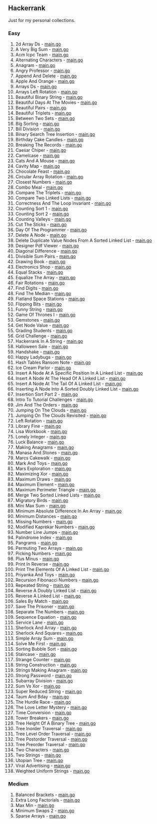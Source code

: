 ## Hackerrank

Just for my personal collections.

<!-- start dictionary -->

### Easy 
1. 2d Array Ds - [main.go](easy/2d-array-ds/main.go)
2. A Very Big Sum - [main.go](easy/a-very-big-sum/main.go)
3. Acm Icpc Team - [main.go](easy/acm-icpc-team/main.go)
4. Alternating Characters - [main.go](easy/alternating-characters/main.go)
5. Anagram - [main.go](easy/anagram/main.go)
6. Angry Professor - [main.go](easy/angry-professor/main.go)
7. Append And Delete - [main.go](easy/append-and-delete/main.go)
8. Apple And Orange - [main.go](easy/apple-and-orange/main.go)
9. Arrays Ds - [main.go](easy/arrays-ds/main.go)
10. Arrays Left Rotation - [main.go](easy/arrays-left-rotation/main.go)
11. Beautiful Binary String - [main.go](easy/beautiful-binary-string/main.go)
12. Beautiful Days At The Movies - [main.go](easy/beautiful-days-at-the-movies/main.go)
13. Beautiful Pairs - [main.go](easy/beautiful-pairs/main.go)
14. Beautiful Triplets - [main.go](easy/beautiful-triplets/main.go)
15. Between Two Sets - [main.go](easy/between-two-sets/main.go)
16. Big Sorting - [main.go](easy/big-sorting/main.go)
17. Bill Division - [main.go](easy/bill-division/main.go)
18. Binary Search Tree Insertion - [main.go](easy/binary-search-tree-insertion/main.go)
19. Birthday Cake Candles - [main.go](easy/birthday-cake-candles/main.go)
20. Breaking The Records - [main.go](easy/breaking-the-records/main.go)
21. Caesar Chiper - [main.go](easy/caesar-chiper/main.go)
22. Camelcase - [main.go](easy/camelcase/main.go)
23. Cats And A Mouse - [main.go](easy/cats-and-a-mouse/main.go)
24. Cavity Map - [main.go](easy/cavity-map/main.go)
25. Chocolate Feast - [main.go](easy/chocolate-feast/main.go)
26. Circular Array Rotation - [main.go](easy/circular-array-rotation/main.go)
27. Closest Numbers - [main.go](easy/closest-numbers/main.go)
28. Combo Meal - [main.go](easy/combo-meal/main.go)
29. Compare The Triplets - [main.go](easy/compare-the-triplets/main.go)
30. Compare Two Linked Lists - [main.go](easy/compare-two-linked-lists/main.go)
31. Correctness And The Loop Invariant - [main.go](easy/correctness-and-the-loop-invariant/main.go)
32. Counting Sort 1 - [main.go](easy/counting-sort-1/main.go)
33. Counting Sort 2 - [main.go](easy/counting-sort-2/main.go)
34. Counting Valleys - [main.go](easy/counting-valleys/main.go)
35. Cut The Sticks - [main.go](easy/cut-the-sticks/main.go)
36. Day Of The Programmer - [main.go](easy/day-of-the-programmer/main.go)
37. Delete A Node - [main.go](easy/delete-a-node/main.go)
38. Delete Duplicate Value Nodes From A Sorted Linked List - [main.go](easy/delete-duplicate-value-nodes-from-a-sorted-linked-list/main.go)
39. Designer Pdf Viewer - [main.go](easy/designer-pdf-viewer/main.go)
40. Diagonal Difference - [main.go](easy/diagonal-difference/main.go)
41. Divisible Sum Pairs - [main.go](easy/divisible-sum-pairs/main.go)
42. Drawing Book - [main.go](easy/drawing-book/main.go)
43. Electronics Shop - [main.go](easy/electronics-shop/main.go)
44. Equal Stacks - [main.go](easy/equal-stacks/main.go)
45. Equalize The Array - [main.go](easy/equalize-the-array/main.go)
46. Fair Rotations - [main.go](easy/fair-rotations/main.go)
47. Find Digits - [main.go](easy/find-digits/main.go)
48. Find The Median - [main.go](easy/find-the-median/main.go)
49. Flatland Space Stations - [main.go](easy/flatland-space-stations/main.go)
50. Flipping Bits - [main.go](easy/flipping-bits/main.go)
51. Funny String - [main.go](easy/funny-string/main.go)
52. Game Of Thrones I - [main.go](easy/game-of-thrones-i/main.go)
53. Gemstones - [main.go](easy/gemstones/main.go)
54. Get Node Value - [main.go](easy/get-node-value/main.go)
55. Grading Students - [main.go](easy/grading-students/main.go)
56. Grid Challenge - [main.go](easy/grid-challenge/main.go)
57. Hackerrank In A String - [main.go](easy/hackerrank-in-a-string/main.go)
58. Halloween Sale - [main.go](easy/halloween-sale/main.go)
59. Handshake - [main.go](easy/handshake/main.go)
60. Happy Ladybugs - [main.go](easy/happy-ladybugs/main.go)
61. Hash Tables Ransom Note - [main.go](easy/hash-tables-ransom-note/main.go)
62. Ice Cream Parlor - [main.go](easy/ice-cream-parlor/main.go)
63. Insert A Node At A Specific Position In A Linked List - [main.go](easy/insert-a-node-at-a-specific-position-in-a-linked-list/main.go)
64. Insert A Node At The Head Of A Linked List - [main.go](easy/insert-a-node-at-the-head-of-a-linked-list/main.go)
65. Insert A Node At The Tail Of A Linked List - [main.go](easy/insert-a-node-at-the-tail-of-a-linked-list/main.go)
66. Inserting A Node Into A Sorted Doubly Linked List - [main.go](easy/inserting-a-node-into-a-sorted-doubly-linked-list/main.go)
67. Insertion Sort Part 2 - [main.go](easy/insertion-sort-part-2/main.go)
68. Intro To Tutorial Challenges - [main.go](easy/intro-to-tutorial-challenges/main.go)
69. Jim And The Orders - [main.go](easy/jim-and-the-orders/main.go)
70. Jumping On The Clouds - [main.go](easy/jumping-on-the-clouds/main.go)
71. Jumping On The Clouds Revisited - [main.go](easy/jumping-on-the-clouds-revisited/main.go)
72. Left Rotation - [main.go](easy/left-rotation/main.go)
73. Library Fine - [main.go](easy/library-fine/main.go)
74. Lisa Workbook - [main.go](easy/lisa-workbook/main.go)
75. Lonely Integer - [main.go](easy/lonely-integer/main.go)
76. Luck Balance - [main.go](easy/luck-balance/main.go)
77. Making Anagrams - [main.go](easy/making-anagrams/main.go)
78. Manasa And Stones - [main.go](easy/manasa-and-stones/main.go)
79. Marcs Cakewalk - [main.go](easy/marcs-cakewalk/main.go)
80. Mark And Toys - [main.go](easy/mark-and-toys/main.go)
81. Mars Exploration - [main.go](easy/mars-exploration/main.go)
82. Maximizing Xor - [main.go](easy/maximizing-xor/main.go)
83. Maximum Draws - [main.go](easy/maximum-draws/main.go)
84. Maximum Element - [main.go](easy/maximum-element/main.go)
85. Maximum Perimeter Triangle - [main.go](easy/maximum-perimeter-triangle/main.go)
86. Merge Two Sorted Linked Lists - [main.go](easy/merge-two-sorted-linked-lists/main.go)
87. Migratory Birds - [main.go](easy/migratory-birds/main.go)
88. Mini Max Sum - [main.go](easy/mini-max-sum/main.go)
89. Minimum Absolute Difference In An Array - [main.go](easy/minimum-absolute-difference-in-an-array/main.go)
90. Minimum Distances - [main.go](easy/minimum-distances/main.go)
91. Missing Numbers - [main.go](easy/missing-numbers/main.go)
92. Modified Kaprekar Numbers - [main.go](easy/modified-kaprekar-numbers/main.go)
93. Number Line Jumps - [main.go](easy/number-line-jumps/main.go)
94. Palindrome Index - [main.go](easy/palindrome-index/main.go)
95. Pangrams - [main.go](easy/pangrams/main.go)
96. Permuting Two Arrays - [main.go](easy/permuting-two-arrays/main.go)
97. Picking Numbers - [main.go](easy/picking-numbers/main.go)
98. Plus Minus - [main.go](easy/plus-minus/main.go)
99. Print In Reverse - [main.go](easy/print-in-reverse/main.go)
100. Print The Elements Of A Linked List - [main.go](easy/print-the-elements-of-a-linked-list/main.go)
101. Priyanka And Toys - [main.go](easy/priyanka-and-toys/main.go)
102. Recursion Fibonacci Numbers - [main.go](easy/recursion-fibonacci-numbers/main.go)
103. Repeated String - [main.go](easy/repeated-string/main.go)
104. Reverse A Doubly Linked List - [main.go](easy/reverse-a-doubly-linked-list/main.go)
105. Reverse A Linked List - [main.go](easy/reverse-a-linked-list/main.go)
106. Sales By Match - [main.go](easy/sales-by-match/main.go)
107. Save The Prisoner - [main.go](easy/save-the-prisoner/main.go)
108. Separate The Numbers - [main.go](easy/separate-the-numbers/main.go)
109. Sequence Equation - [main.go](easy/sequence-equation/main.go)
110. Service Lane - [main.go](easy/service-lane/main.go)
111. Sherlock And Array - [main.go](easy/sherlock-and-array/main.go)
112. Sherlock And Squares - [main.go](easy/sherlock-and-squares/main.go)
113. Simple Array Sum - [main.go](easy/simple-array-sum/main.go)
114. Solve Me First - [main.go](easy/solve-me-first/main.go)
115. Sorting Bubble Sort - [main.go](easy/sorting-bubble-sort/main.go)
116. Staircase - [main.go](easy/staircase/main.go)
117. Strange Counter - [main.go](easy/strange-counter/main.go)
118. String Construction - [main.go](easy/string-construction/main.go)
119. Strings Making Anagram - [main.go](easy/strings-making-anagram/main.go)
120. Strong Password - [main.go](easy/strong-password/main.go)
121. Subarray Division - [main.go](easy/subarray-division/main.go)
122. Sum Vs Xor - [main.go](easy/sum-vs-xor/main.go)
123. Super Reduced String - [main.go](easy/super-reduced-string/main.go)
124. Taum And Bday - [main.go](easy/taum-and-bday/main.go)
125. The Hurdle Race - [main.go](easy/the-hurdle-race/main.go)
126. The Love Letter Mystery - [main.go](easy/the-love-letter-mystery/main.go)
127. Time Conversion - [main.go](easy/time-conversion/main.go)
128. Tower Breakers - [main.go](easy/tower-breakers/main.go)
129. Tree Height Of A Binary Tree - [main.go](easy/tree-height-of-a-binary-tree/main.go)
130. Tree Inorder Traversal - [main.go](easy/tree-inorder-traversal/main.go)
131. Tree Level Order Traversal - [main.go](easy/tree-level-order-traversal/main.go)
132. Tree Postorder Traversal - [main.go](easy/tree-postorder-traversal/main.go)
133. Tree Preorder Traversal - [main.go](easy/tree-preorder-traversal/main.go)
134. Two Characters - [main.go](easy/two-characters/main.go)
135. Two Strings - [main.go](easy/two-strings/main.go)
136. Utopian Tree - [main.go](easy/utopian-tree/main.go)
137. Viral Advertising - [main.go](easy/viral-advertising/main.go)
138. Weighted Uniform Strings - [main.go](easy/weighted-uniform-strings/main.go)


### Medium 
1. Balanced Brackets - [main.go](medium/balanced-brackets/main.go)
2. Extra Long Factorials - [main.go](medium/extra-long-factorials/main.go)
3. Max Min - [main.go](medium/max-min/main.go)
4. Minimum Swaps 2 - [main.go](medium/minimum-swaps-2/main.go)
5. Sparse Arrays - [main.go](medium/sparse-arrays/main.go)

<!-- end dictionary -->
